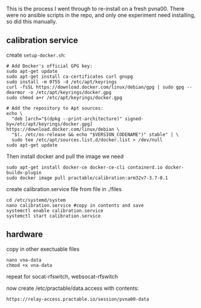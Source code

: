 This is the process I went through to re-install on a fresh pvna00. There were no ansible scripts in the repo, and only one experiment need installing, so did this manually.


## calibration service

create `setup-docker.sh`:

```
# Add Docker's official GPG key:
sudo apt-get update
sudo apt-get install ca-certificates curl gnupg
sudo install -m 0755 -d /etc/apt/keyrings
curl -fsSL https://download.docker.com/linux/debian/gpg | sudo gpg --dearmor -o /etc/apt/keyrings/docker.gpg
sudo chmod a+r /etc/apt/keyrings/docker.gpg

# Add the repository to Apt sources:
echo \
  "deb [arch="$(dpkg --print-architecture)" signed-by=/etc/apt/keyrings/docker.gpg] https://download.docker.com/linux/debian \
  "$(. /etc/os-release && echo "$VERSION_CODENAME")" stable" | \
  sudo tee /etc/apt/sources.list.d/docker.list > /dev/null
sudo apt-get update

```

Then install docker and pull the image we need
```
sudo apt-get install docker-ce docker-ce-cli containerd.io docker-buildx-plugin
sudo docker image pull practable/calibration:arm32v7-3.7-0.1
```

create calibration.service file from file in ./files
```
cd /etc/systemd/system
nano calibration.service #copy in contents and save
systemctl enable calibration.service
systemctl start calibration.service
```

## hardware
copy in other exectuable files

```
nano vna-data
chmod +x vna-data
```

repeat for socat-rfswitch, websocat-rfswitch


now create /etc/practable/data.access with contents:
```
https://relay-access.practable.io/session/pvna00-data
```



